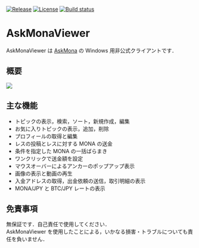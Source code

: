 [![Release](https://img.shields.io/github/release/tsurumeso/AskMonaViewer.svg)](https://github.com/tsurumeso/AskMonaViewer/releases/latest)
[![License](https://img.shields.io/github/license/tsurumeso/AskMonaViewer.svg)](https://github.com/tsurumeso/AskMonaViewer/blob/master/LICENSE.txt)
[![Build status](https://ci.appveyor.com/api/projects/status/xtrck82qpxsm0vnr/branch/master?svg=true)](https://ci.appveyor.com/project/tsurumeso/askmonaviewer/branch/master)

# AskMonaViewer

AskMonaViewer は [AskMona](http://askmona.org/) の Windows 用非公式クライアントです．

## 概要

![](https://raw.githubusercontent.com/tsurumeso/AskMonaViewer/images/images/summery.png)

## 主な機能

- トピックの表示，検索，ソート，新規作成，編集
- お気に入りトピックの表示，追加，削除
- プロフィールの取得と編集
- レスの投稿とレスに対する MONA の送金
- 条件を指定した MONA の一括ばらまき
- ワンクリックで送金額を設定
- マウスオーバーによるアンカーのポップアップ表示
- 画像の表示と動画の再生
- 入金アドレスの取得，出金依頼の送信，取引明細の表示
- MONA/JPY と BTC/JPY レートの表示

## 免責事項

無保証です．自己責任で使用してください．\
AskMonaViewer を使用したことによる，いかなる損害・トラブルについても責任を負いません．
